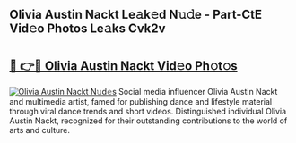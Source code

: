 ## Olivia Austin Nackt Le𝚊k𝚎d N𝚞𝚍e - Part-CtE Vid𝚎o Photos Le𝚊ks Cvk2v

# <h2><a href="http://fb2sl0.evod.top/?m=Olivia+Austin+Nackt">🔗 👉🔴 Olivia Austin Nackt Vid𝚎o Ph𝚘t𝚘s</a></h2>

[![Olivia Austin Nackt N𝚞d𝚎s](https://i.imgur.com/8V9OHl7.gif)](http://fb2sl0.evod.top/?m=Olivia+Austin+Nackt)
Social media influencer Olivia Austin Nackt and multimedia artist, famed for publishing dance and lifestyle material through viral dance trends and short videos. Distinguished individual Olivia Austin Nackt, recognized for their outstanding contributions to the world of arts and culture. 
